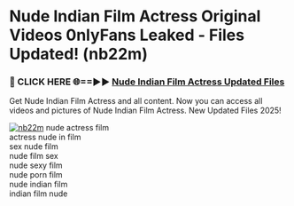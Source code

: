 # Nude Indian Film Actress Original Videos 0nlyFans Leaked - Files Updated! (nb22m)

<h3>🔴 CLICK HERE 🌐==►► <a href="https://tinyurl.com/5h6xmrr3" rel="nofollow">Nude Indian Film Actress Updated Files</a></h3>

Get Nude Indian Film Actress and all content. Now you can access all videos and pictures of Nude Indian Film Actress. New Updated Files 2025!

[![nb22m](https://i.imgur.com/KVD873Z.gif)](https://tinyurl.com/5h6xmrr3)
nude actress film<br>
actress nude in film<br>
sex nude film<br>
nude film sex<br>
nude sexy film<br>
nude porn film<br>
nude indian film<br>
indian film nude